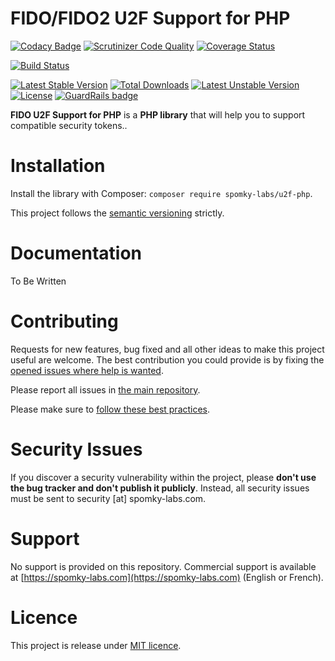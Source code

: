 FIDO/FIDO2 U2F Support for PHP
==============================

[![Codacy Badge](https://api.codacy.com/project/badge/Grade/d79e00af48ec4ca49b0d99a711282e77)](https://app.codacy.com/app/Spomky/u2f-php?utm_source=github.com&utm_medium=referral&utm_content=Spomky-Labs/u2f-php&utm_campaign=Badge_Grade_Dashboard)
[![Scrutinizer Code Quality](https://scrutinizer-ci.com/g/Spomky-Labs/u2f-php/badges/quality-score.png?b=master)](https://scrutinizer-ci.com/g/Spomky-Labs/u2f-php/?branch=master)
[![Coverage Status](https://coveralls.io/repos/github/Spomky-Labs/u2f-php/badge.svg?branch=master)](https://coveralls.io/github/Spomky-Labs/u2f-php?branch=master)

[![Build Status](https://travis-ci.org/Spomky-Labs/u2f-php.svg?branch=master)](https://travis-ci.org/Spomky-Labs/u2f-php)

[![Latest Stable Version](https://poser.pugx.org/spomky-labs/u2f-php/v/stable.png)](https://packagist.org/packages/spomky-labs/u2f-php)
[![Total Downloads](https://poser.pugx.org/spomky-labs/u2f-php/downloads.png)](https://packagist.org/packages/spomky-labs/u2f-php)
[![Latest Unstable Version](https://poser.pugx.org/spomky-labs/u2f-php/v/unstable.png)](https://packagist.org/packages/spomky-labs/u2f-php)
[![License](https://poser.pugx.org/spomky-labs/u2f-php/license.png)](https://packagist.org/packages/spomky-labs/u2f-php) [![GuardRails badge](https://badges.production.guardrails.io/Spomky-Labs/u2f-php.svg)](https://www.guardrails.io)

**FIDO U2F Support for PHP** is a **PHP library** that will help you to support compatible security tokens..

# Installation

Install the library with Composer: `composer require spomky-labs/u2f-php`.

This project follows the [semantic versioning](http://semver.org/) strictly.

# Documentation

To Be Written

# Contributing

Requests for new features, bug fixed and all other ideas to make this project useful are welcome.
The best contribution you could provide is by fixing the [opened issues where help is wanted](https://github.com/Spomky-Labs/u2f-php/issues?q=is%3Aissue+is%3Aopen+label%3A%22help+wanted%22).

Please report all issues in [the main repository](https://github.com/Spomky-Labs/u2f-php/issues).

Please make sure to [follow these best practices](.github/CONTRIBUTING.md).

# Security Issues

If you discover a security vulnerability within the project, please **don't use the bug tracker and don't publish it publicly**.
Instead, all security issues must be sent to security [at] spomky-labs.com.

# Support

No support is provided on this repository. Commercial support is available at [https://spomky-labs.com](https://spomky-labs.com) (English or French).

# Licence

This project is release under [MIT licence](LICENSE).
